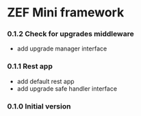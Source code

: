 

# ZEF Mini framework


### 0.1.2 Check for upgrades middleware

* add upgrade manager interface

### 0.1.1 Rest app

* add default rest app
* add upgrade safe handler interface

### 0.1.0 Initial version

